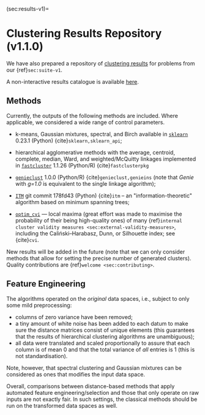 





(sec:results-v1)=
# Clustering Results Repository (v1.1.0)

We have also prepared a repository of
[clustering results](https://github.com/gagolews/clustering-results-v1/)
for problems from our {ref}`sec:suite-v1`.

A non-interactive results catalogue is available
[here](https://github.com/gagolews/clustering-results-v1/tree/master/.catalogue/original).



## Methods

Currently, the outputs of the following methods are included.
Where applicable, we considered a wide range of control parameters.

* k-means, Gaussian mixtures, spectral, and Birch available in
    [`sklearn`](https://scikit-learn.org/stable/modules/clustering.html)
    0.23.1 (Python) {cite}`sklearn,sklearn_api`;

* hierarchical agglomerative methods with the average, centroid, complete,
    median, Ward, and weighted/McQuitty linkages implemented
    in [`fastcluster`](http://www.danifold.net/fastcluster.html) 1.1.26
    (Python/R) {cite}`fastclusterpkg`

* [`genieclust`](https://genieclust.gagolewski.com) 1.0.0 (Python/R)
    {cite}`genieclust,genieins`
    (note that *Genie* with *g=1.0* is equivalent to the single linkage algorithm);

* [`ITM`](https://github.com/amueller/information-theoretic-mst)
    git commit 178fd43 (Python) {cite}`itm` –
    an "information-theoretic" algorithm based on
    minimum spanning trees;

* [`optim_cvi`](https://github.com/gagolews/optim_cvi) —
    local maxima (great effort was made to maximise the probability of their
    being high-quality ones) of many
    {ref}`internal cluster validity measures <sec:external-validity-measures>`,
    including the Caliński–Harabasz, Dunn, or Silhouette index;
    see {cite}`cvi`.

New results will be added in the future (note that we can only consider
methods that allow for setting the precise number of generated clusters).
Quality contributions are {ref}`welcome <sec:contributing>`.


## Feature Engineering

The algorithms operated on the *original* data spaces,
i.e., subject to only some mild preprocessing:

* columns of zero variance have been removed;
* a tiny amount of white noise has been added to each datum to make sure the
    distance matrices consist of unique elements (this guarantees that the
    results of hierarchical clustering algorithms are unambiguous);
* all data were translated and scaled proportionally
    to assure that each column is of mean 0 and that the total variance
    of *all* entries is 1 (this is not standardisation).

Note, however, that spectral clustering and Gaussian mixtures
can be considered as ones that modifies the input data space.

Overall, comparisons between distance-based methods that apply automated
feature engineering/selection and those that only operate on raw inputs
are not exactly fair.
In such settings, the classical methods should be run on the transformed
data spaces as well.






